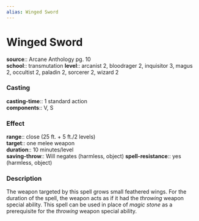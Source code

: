 ```yaml
---
alias: Winged Sword
---
```


# Winged Sword 

**source**:: Arcane Anthology pg. 10  
**school**:: transmutation
**level**:: arcanist 2, bloodrager 2, inquisitor 3, magus 2, occultist 2, paladin 2, sorcerer 2, wizard 2

### Casting 

**casting-time**:: 1 standard action  
**components**:: V, S

### Effect 

**range**:: close (25 ft. + 5 ft./2 levels)  
**target**:: one melee weapon  
**duration**:: 10 minutes/level  
**saving-throw**:: Will negates (harmless, object)
**spell-resistance**:: yes (harmless, object)

### Description 

The weapon targeted by this spell grows small feathered wings. For the duration of the spell, the weapon acts as if it had the *throwing* weapon special ability. This spell can be used in place of *magic stone* as a prerequisite for the *throwing* weapon special ability.
